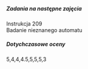 ##### Zadania na następne zajęcia
Instrukcja 209  
Badanie nieznanego automatu

##### Dotychczasowe oceny
5,4,4,4.5,5,5,5,3
